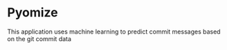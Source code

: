 # Pyomize

This application uses machine learning to predict commit messages based on the git commit data
